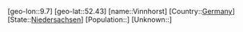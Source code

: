﻿---
location: [52.43,9.7]
type: City
tags:
- geo/City


SpocWebEntityId: 35315
isDeleted: false
confidential: public

---
[geo-lon::9.7]
[geo-lat::52.43]
[name::Vinnhorst]
[Country::[Germany](geo/Continent/Europe/Germany.md)]
[State::[Niedersachsen](geo/Continent/Europe/Germany/Niedersachsen.md)]
[Population::]
[Unknown::]

